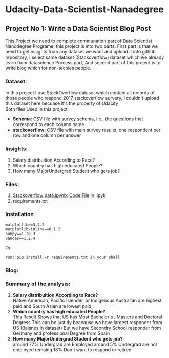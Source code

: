# Udacity-Data-Scientist-Nanadegree
## Project No 1: Write a Data Scientist Blog Post
This Project we need to complete communation part of Data Scientist Nanodegree Programe, this project is into two parts. First part is that we need to get insights from any dataset we want and upload it into github repository, I select same dataset (Stackoverflow) dataset which we already learn from datascience Process part, And second part of this project is to write blog which for non-techies people.
### Dataset:
In this project I use StackOverflow dataset which contain all records of those people who respond 2017 stackoverflow survery, I couldn't upload this dataset here becuase it's the property of Udacity <br>
Both files Used in this project
* **Schema**: CSV file with survey schema, i.e., the questions that correspond to each column name
* **stackoverflow**: CSV file with main survey results, one respondent per row and one column per answer
### Insights:
1. Salary distribuition According to Race?
2. Which country has high educated People?
3. How many MajorUndergrad Student who gets job?
### Files:
1. [Stackoverflow data.ipynb: Code File](https://github.com/AbbasMustafa/Udacity-Data-Scientist-Nanadegree/blob/main/Stackoverflow%20data.ipynb) in .ipyb
2. requirements.txt
### Installation
```
matplotlib==3.4.2
matplotlib-inline==0.1.2
numpy==1.20.3
pandas==1.2.4
```
Or
```
run: pip install -r requirements.txt in your shell
```
### Blog:

### Summary of the analysis:
1. **Salary distribuition According to Race?** <br>
Native American, Pacific Islender, or Indigenous Australian are highest paid and South Asian are lowest paid <br>
2. **Which country has high educated People?** <br>
This Result Shows that US has Most Bachelor's , Masters and Doctoral Degress
This can be justidy beacause we have largest responder from US (Baisnes in dataset)
But we have Secondry School responder from Germany
and professional Degree from Spain
3. **How many MajorUndergrad Student who gets job?** <br>
around 77% Undergrad are Employed
around 5% Undergrad are not employed
remaing 18% Don't want to respond or reitred
